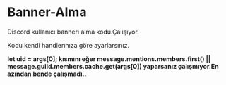 # Banner-Alma
Discord kullanıcı bannerı alma kodu.Çalışıyor.

Kodu kendi handlerınıza göre ayarlarsınız. 

<strong> let uid = args[0]; <strong/> kısmını eğer message.mentions.members.first() || message.guild.members.cache.get(args[0]) yaparsanız çalışmıyor.En azından bende çalışmadı..

